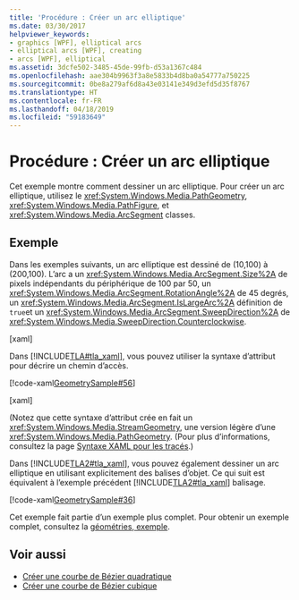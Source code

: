 ```yaml
---
title: 'Procédure : Créer un arc elliptique'
ms.date: 03/30/2017
helpviewer_keywords:
- graphics [WPF], elliptical arcs
- elliptical arcs [WPF], creating
- arcs [WPF], elliptical
ms.assetid: 3dcfe502-3485-45de-99fb-d53a1367c484
ms.openlocfilehash: aae304b9963f3a8e5833b4d8ba0a54777a750225
ms.sourcegitcommit: 0be8a279af6d8a43e03141e349d3efd5d35f8767
ms.translationtype: HT
ms.contentlocale: fr-FR
ms.lasthandoff: 04/18/2019
ms.locfileid: "59183649"
---
```

# <a name="how-to-create-an-elliptical-arc"></a>Procédure : Créer un arc elliptique
Cet exemple montre comment dessiner un arc elliptique. Pour créer un arc elliptique, utilisez le <xref:System.Windows.Media.PathGeometry>, <xref:System.Windows.Media.PathFigure>, et <xref:System.Windows.Media.ArcSegment> classes.  
  
## <a name="example"></a>Exemple  
 Dans les exemples suivants, un arc elliptique est dessiné de (10,100) à (200,100). L’arc a un <xref:System.Windows.Media.ArcSegment.Size%2A> de pixels indépendants du périphérique de 100 par 50, un <xref:System.Windows.Media.ArcSegment.RotationAngle%2A> de 45 degrés, un <xref:System.Windows.Media.ArcSegment.IsLargeArc%2A> définition de `true`et un <xref:System.Windows.Media.ArcSegment.SweepDirection%2A> de <xref:System.Windows.Media.SweepDirection.Counterclockwise>.  
  
 [xaml]  
  
 Dans [!INCLUDE[TLA#tla_xaml](../../../../includes/tlasharptla-xaml-md.md)], vous pouvez utiliser la syntaxe d’attribut pour décrire un chemin d’accès.  
  
 [!code-xaml[GeometrySample#56](~/samples/snippets/csharp/VS_Snippets_Wpf/GeometrySample/CS/geometryattributesyntaxexample.xaml#56)]  
  
 [xaml]  
  
 (Notez que cette syntaxe d’attribut crée en fait un <xref:System.Windows.Media.StreamGeometry>, une version légère d’une <xref:System.Windows.Media.PathGeometry>. (Pour plus d’informations, consultez la page [Syntaxe XAML pour les tracés](path-markup-syntax.md).)  
  
 Dans [!INCLUDE[TLA2#tla_xaml](../../../../includes/tla2sharptla-xaml-md.md)], vous pouvez également dessiner un arc elliptique en utilisant explicitement des balises d’objet. Ce qui suit est équivalent à l’exemple précédent [!INCLUDE[TLA2#tla_xaml](../../../../includes/tla2sharptla-xaml-md.md)] balisage.  
  
 [!code-xaml[GeometrySample#36](~/samples/snippets/csharp/VS_Snippets_Wpf/GeometrySample/CS/pathgeometryexample.xaml#36)]  
  
 Cet exemple fait partie d’un exemple plus complet. Pour obtenir un exemple complet, consultez la [géométries, exemple](https://go.microsoft.com/fwlink/?LinkID=159989).  
  
## <a name="see-also"></a>Voir aussi

- [Créer une courbe de Bézier quadratique](how-to-create-a-quadratic-bezier-curve.md)
- [Créer une courbe de Bézier cubique](how-to-create-a-cubic-bezier-curve.md)
